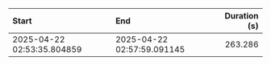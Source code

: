 | Start                      | End                        |   Duration (s) |
|:---------------------------|:---------------------------|---------------:|
| 2025-04-22 02:53:35.804859 | 2025-04-22 02:57:59.091145 |        263.286 |